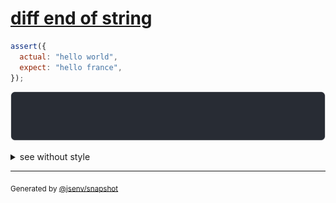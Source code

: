 # [diff end of string](../../string.test.js#L11)

```js
assert({
  actual: "hello world",
  expect: "hello france",
});
```

![img](throw.svg)

<details>
  <summary>see without style</summary>

```console
AssertionError: actual and expect are different

actual: "hello world"
expect: "hello france"
```

</details>


---

<sub>
  Generated by <a href="https://github.com/jsenv/core/tree/main/packages/tooling/snapshot">@jsenv/snapshot</a>
</sub>
